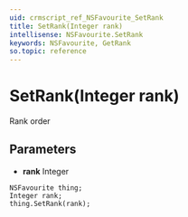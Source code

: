 ```yaml
---
uid: crmscript_ref_NSFavourite_SetRank
title: SetRank(Integer rank)
intellisense: NSFavourite.SetRank
keywords: NSFavourite, GetRank
so.topic: reference
---
```


# SetRank(Integer rank)

Rank order

## Parameters

* **rank** Integer

```crmscript
NSFavourite thing;
Integer rank;
thing.SetRank(rank);
```

